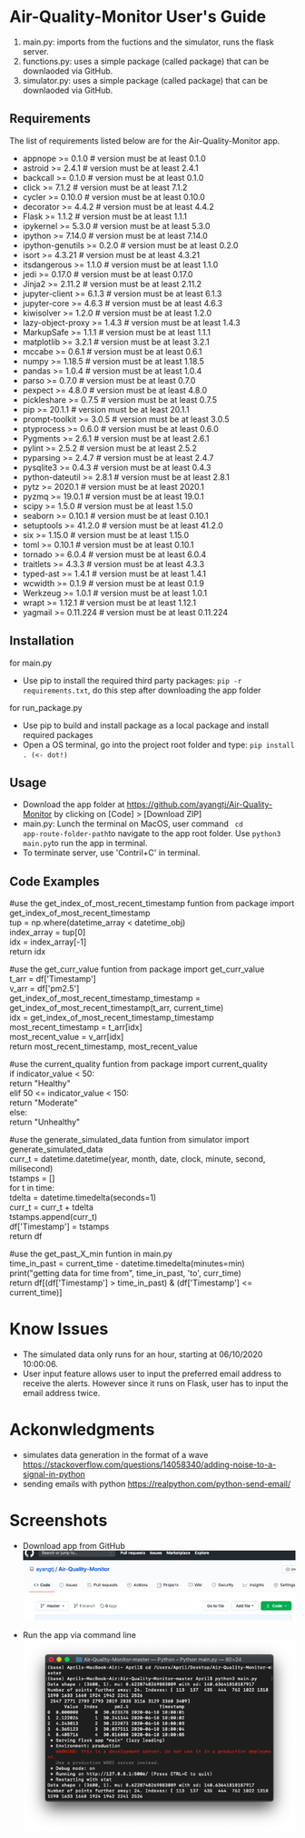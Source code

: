 # Air-Quality-Monitor User's Guide

1. main.py: imports from the fuctions and the simulator, runs the flask server.
2. functions.py: uses a simple package (called package) that can be downlaoded via GitHub.
3. simulator.py: uses a simple package (called package) that can be downlaoded via GitHub.


## Requirements

The list of requirements listed below are for the Air-Quality-Monitor app. 

- appnope >= 0.1.0 # version must be at least 0.1.0  
- astroid >= 2.4.1 # version must be at least 2.4.1  
- backcall >= 0.1.0 # version must be at least 0.1.0  
- click >= 7.1.2 # version must be at least 7.1.2  
- cycler >= 0.10.0 # version must be at least 0.10.0  
- decorator >= 4.4.2 # version must be at least 4.4.2  
- Flask >= 1.1.2 # version must be at least 1.1.1  
- ipykernel >= 5.3.0 # version must be at least 5.3.0  
- ipython >= 7.14.0 # version must be at least 7.14.0  
- ipython-genutils >= 0.2.0 # version must be at least 0.2.0  
- isort >= 4.3.21 # version must be at least 4.3.21  
- itsdangerous >= 1.1.0 # version must be at least 1.1.0  
- jedi >= 0.17.0 # version must be at least 0.17.0  
- Jinja2 >= 2.11.2 # version must be at least 2.11.2  
- jupyter-client >= 6.1.3 # version must be at least 6.1.3  
- jupyter-core >= 4.6.3 # version must be at least 4.6.3  
- kiwisolver >= 1.2.0 # version must be at least 1.2.0  
- lazy-object-proxy >= 1.4.3 # version must be at least 1.4.3  
- MarkupSafe >= 1.1.1 # version must be at least 1.1.1  
- matplotlib >= 3.2.1 # version must be at least 3.2.1  
- mccabe >= 0.6.1 # version must be at least 0.6.1  
- numpy >= 1.18.5 # version must be at least 1.18.5  
- pandas >= 1.0.4 # version must be at least 1.0.4  
- parso >= 0.7.0 # version must be at least 0.7.0  
- pexpect >= 4.8.0 # version must be at least 4.8.0  
- pickleshare >= 0.7.5 # version must be at least 0.7.5  
- pip >= 20.1.1 # version must be at least 20.1.1  
- prompt-toolkit >= 3.0.5 # version must be at least 3.0.5  
- ptyprocess >= 0.6.0 # version must be at least 0.6.0  
- Pygments >= 2.6.1 # version must be at least 2.6.1  
- pylint >= 2.5.2 # version must be at least 2.5.2  
- pyparsing >= 2.4.7 # version must be at least 2.4.7  
- pysqlite3 >= 0.4.3 # version must be at least 0.4.3  
- python-dateutil >= 2.8.1 # version must be at least 2.8.1  
- pytz >= 2020.1 # version must be at least 2020.1  
- pyzmq >= 19.0.1 # version must be at least 19.0.1  
- scipy >= 1.5.0 # version must be at least 1.5.0  
- seaborn >= 0.10.1 # version must be at least 0.10.1  
- setuptools >= 41.2.0 # version must be at least 41.2.0  
- six >= 1.15.0 # version must be at least 1.15.0  
- toml >= 0.10.1 # version must be at least 0.10.1  
- tornado >= 6.0.4 # version must be at least 6.0.4  
- traitlets >= 4.3.3 # version must be at least 4.3.3  
- typed-ast >= 1.4.1 # version must be at least 1.4.1  
- wcwidth >= 0.1.9 # version must be at least 0.1.9  
- Werkzeug >= 1.0.1 # version must be at least 1.0.1  
- wrapt >= 1.12.1 # version must be at least 1.12.1  
- yagmail >= 0.11.224 # version must be at least 0.11.224  

## Installation

for main.py
- Use pip to install the required third party packages: <code>pip -r requirements.txt</code>, do this step after downloading the app folder
  
for run_package.py
- Use pip to build and install package as a local package and install required packages
- Open a OS terminal, go into the project root folder and type: <code>pip install . (<- dot!)</code>

## Usage

- Download the app folder at https://github.com/ayangtj/Air-Quality-Monitor by clicking on [Code] > [Download ZIP]
- main.py: Lunch the terminal on MacOS, user command <code> cd app-route-folder-path</code>to navigate to the app root folder. Use <code>python3 main.py</code>to run the app in terminal. 
- To terminate server, use 'Contril+C' in terminal. 

## Code Examples

#use the get_index_of_most_recent_timestamp funtion
from package import get_index_of_most_recent_timestamp  
tup = np.where(datetime_array < datetime_obj)  
index_array = tup[0]  
idx = index_array[-1]  
return idx  

#use the get_curr_value funtion 
from package import get_curr_value  
t_arr = df['Timestamp']  
v_arr = df['pm2.5']  
get_index_of_most_recent_timestamp_timestamp = get_index_of_most_recent_timestamp(t_arr, current_time)  
idx = get_index_of_most_recent_timestamp_timestamp  
most_recent_timestamp = t_arr[idx]  
most_recent_value = v_arr[idx]  
return most_recent_timestamp, most_recent_value  

#use the current_quality funtion 
from package import current_quality  
if indicator_value < 50:  
    return "Healthy"  
elif 50 <= indicator_value < 150:  
    return "Moderate"  
else:  
    return "Unhealthy"  

#use the generate_simulated_data funtion 
from simulator import generate_simulated_data  
curr_t = datetime.datetime(year, month, date, clock, minute, second, milisecond)  
tstamps = []  
for t in time:  
tdelta = datetime.timedelta(seconds=1)  
curr_t = curr_t + tdelta  
tstamps.append(curr_t)  
df['Timestamp'] = tstamps  
return df  

#use the get_past_X_min funtion in main.py  
time_in_past = current_time - datetime.timedelta(minutes=min)  
print("getting data for time from", time_in_past, 'to', curr_time)  
return df[(df['Timestamp'] > time_in_past) & (df['Timestamp'] <= current_time)]  

# Know Issues 

- The simulated data only runs for an hour, starting at 06/10/2020 10:00:06.
- User input feature allows user to input the preferred email address to receive the alerts. However since it runs on Flask, user has to input the email address twice. 

# Ackonwledgments 
  
- simulates data generation in the format of a wave https://stackoverflow.com/questions/14058340/adding-noise-to-a-signal-in-python
- sending emails with python https://realpython.com/python-send-email/
  
# Screenshots 

* Download app from GitHub
![Download from GitHub](./docs/github.png)

* Run the app via command line
![Run app via command line](./docs/CLI.png)
